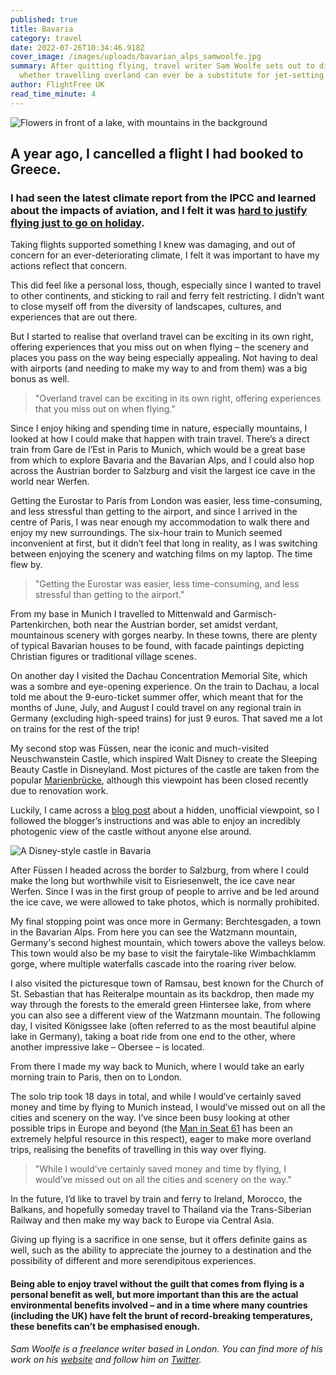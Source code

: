 ```yaml
---
published: true
title: Bavaria
category: travel
date: 2022-07-26T10:34:46.918Z
cover_image: /images/uploads/bavarian_alps_samwoolfe.jpg
summary: After quitting flying, travel writer Sam Woolfe sets out to discover
  whether travelling overland can ever be a substitute for jet-setting
author: FlightFree UK
read_time_minute: 4
---
```

![Flowers in front of a lake, with mountains in the background](/images/uploads/bavarian_alps_lake-lg.jpg "The Bavarian Alps – Lake Alpsee")

## A year ago, I cancelled a flight I had booked to Greece.

### I had seen the latest climate report from the IPCC and learned about the impacts of aviation, and I felt it was [hard to justify flying just to go on holiday](https://www.samwoolfe.com/2021/08/flying-in-an-age-of-climate-breakdown.html).

Taking flights supported something I knew was damaging, and out of concern for an ever-deteriorating climate, I felt it was important to have my actions reflect that concern. 

This did feel like a personal loss, though, especially since I wanted to travel to other continents, and sticking to rail and ferry felt restricting. I didn’t want to close myself off from the diversity of landscapes, cultures, and experiences that are out there.

But I started to realise that overland travel can be exciting in its own right, offering experiences that you miss out on when flying – the scenery and places you pass on the way being especially appealing. Not having to deal with airports (and needing to make my way to and from them) was a big bonus as well. 

> "Overland travel can be exciting in its own right, offering experiences that you miss out on when flying."

Since I enjoy hiking and spending time in nature, especially mountains, I looked at how I could make that happen with train travel. There’s a direct train from Gare de l’Est in Paris to Munich, which would be a great base from which to explore Bavaria and the Bavarian Alps, and I could also hop across the Austrian border to Salzburg and visit the largest ice cave in the world near Werfen.

Getting the Eurostar to Paris from London was easier, less time-consuming, and less stressful than getting to the airport, and since I arrived in the centre of Paris, I was near enough my accommodation to walk there and enjoy my new surroundings. The six-hour train to Munich seemed inconvenient at first, but it didn’t feel that long in reality, as I was switching between enjoying the scenery and watching films on my laptop. The time flew by. 

> "Getting the Eurostar was easier, less time-consuming, and less stressful than getting to the airport."

From my base in Munich I travelled to Mittenwald and Garmisch-Partenkirchen, both near the Austrian border, set amidst verdant, mountainous scenery with gorges nearby. In these towns, there are plenty of typical Bavarian houses to be found, with facade paintings depicting Christian figures or traditional village scenes. 

On another day I visited the Dachau Concentration Memorial Site, which was a sombre and eye-opening experience. On the train to Dachau, a local told me about the 9-euro-ticket summer offer, which meant that for the months of June, July, and August I could travel on any regional train in Germany (excluding high-speed trains) for just 9 euros. That saved me a lot on trains for the rest of the trip!

My second stop was Füssen, near the iconic and much-visited Neuschwanstein Castle, which inspired Walt Disney to create the Sleeping Beauty Castle in Disneyland. Most pictures of the castle are taken from the popular [Marienbrücke](https://de.wikipedia.org/wiki/Marienbr%C3%BCcke_(Neuschwanstein)), although this viewpoint has been closed recently due to renovation work.

Luckily, I came across a [blog post](http://justingoesplaces.com/secret-viewpoint/) about a hidden, unofficial viewpoint, so I followed the blogger’s instructions and was able to enjoy an incredibly photogenic view of the castle without anyone else around. 

![A Disney-style castle in Bavaria](/images/uploads/disney_castle_bavaria.jpg "Neuschwanstein Castle – inspiration to Walt Disney")

After Füssen I headed across the border to Salzburg, from where I could make the long but worthwhile visit to Eisriesenwelt, the ice cave near Werfen. Since I was in the first group of people to arrive and be led around the ice cave, we were allowed to take photos, which is normally prohibited.

My final stopping point was once more in Germany: Berchtesgaden, a town in the Bavarian Alps. From here you can see the Watzmann mountain, Germany's second highest mountain, which towers above the valleys below. This town would also be my base to visit the fairytale-like Wimbachklamm gorge, where multiple waterfalls cascade into the roaring river below. 

I also visited the picturesque town of Ramsau, best known for the Church of St. Sebastian that has Reiteralpe mountain as its backdrop, then made my way through the forests to the emerald green Hintersee lake, from where you can also see a different view of the Watzmann mountain. The following day, I visited Königssee lake (often referred to as the most beautiful alpine lake in Germany), taking a boat ride from one end to the other, where another impressive lake – Obersee – is located.

From there I made my way back to Munich, where I would take an early morning train to Paris, then on to London.

The solo trip took 18 days in total, and while I would’ve certainly saved money and time by flying to Munich instead, I would’ve missed out on all the cities and scenery on the way. I’ve since been busy looking at other possible trips in Europe and beyond (the [Man in Seat 61](https://www.seat61.com/) has been an extremely helpful resource in this respect), eager to make more overland trips, realising the benefits of travelling in this way over flying.

> "While I would’ve certainly saved money and time by flying, I would’ve missed out on all the cities and scenery on the way."

In the future, I’d like to travel by train and ferry to Ireland, Morocco, the Balkans, and hopefully someday travel to Thailand via the Trans-Siberian Railway and then make my way back to Europe via Central Asia. 

Giving up flying is a sacrifice in one sense, but it offers definite gains as well, such as the ability to appreciate the journey to a destination and the possibility of different and more serendipitous experiences. 

#### Being able to enjoy travel without the guilt that comes from flying is a personal benefit as well, but more important than this are the actual environmental benefits involved – and in a time where many countries (including the UK) have felt the brunt of record-breaking temperatures, these benefits can’t be emphasised enough.

*Sam Woolfe is a freelance writer based in London. You can find more of his work on his [website](https://www.samwoolfe.com/) and follow him on [Twitter](https://twitter.com/samwoolfe).*